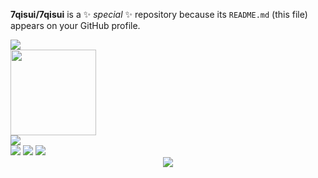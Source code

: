 **7qisui/7qisui** is a ✨ _special_ ✨ repository because its `README.md` (this file) appears on your GitHub profile.
<div align="left"> <img src="https://metrics.lecoq.io/7qisui?template=classic&config.timezone=Asia%2FShanghai"> </div>
<div align="left"> <img height="137px" src="https://github-readme-stats.vercel.app/api?username=7qisui&hide_title=true&hide_border=true&show_icons=trueline_height=21&text_color=000&icon_color=000&bg_color=0,ea6161,ffc64d,fffc4d,52fa5a&theme=graywhite" /> </div>
<div align="left"> <img src="https://github-readme-stats.vercel.app/api/top-langs/?username=7qisui&hide_title=true&hide_border=true&layout=compact&langs_count=6&text_color=000&icon_color=fff&bg_color=0,52fa5a,4dfcff,c64dff&theme=graywhite" /> </div>
<span > <img src="https://img.shields.io/badge/-HTML5-E34F26?style=flat-square&logo=html5&logoColor=white" /> <img src="https://img.shields.io/badge/-CSS3-1572B6?style=flat-square&logo=css3" /> <img src="https://img.shields.io/badge/-JavaScript-oringe?style=flat-square&logo=javascript" /> </span>
<div align="center"> <img src = "https://visitor-badge.glitch.me/badge?page_id=7qisui&left_color=green&right_color=red" /> </div>

